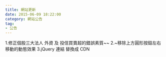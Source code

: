 ```yaml
---
title: 網站更新
date: 2015-06-09 18:22:00
category: 網站公告
tag:
- 公告
---
```

1.修正個股三大法人 外資 及 投信買賣超的錯誤素質~~
2.~移除上方圓形按鈕左右移動的動態效果
3.jQuery 連結 替換成 CDN
